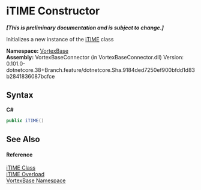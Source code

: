 # iTIME Constructor 
 _**\[This is preliminary documentation and is subject to change.\]**_

Initializes a new instance of the <a href="T_VortexBase_iTIME.md">iTIME</a> class

**Namespace:**&nbsp;<a href="N_VortexBase.md">VortexBase</a><br />**Assembly:**&nbsp;VortexBaseConnector (in VortexBaseConnector.dll) Version: 0.101.0-dotnetcore.38+Branch.feature/dotnetcore.Sha.9184ded7250ef900bfdd1d83b2841836087bcfce

## Syntax

**C#**<br />
``` C#
public iTIME()
```


## See Also


#### Reference
<a href="T_VortexBase_iTIME.md">iTIME Class</a><br /><a href="Overload_VortexBase_iTIME__ctor.md">iTIME Overload</a><br /><a href="N_VortexBase.md">VortexBase Namespace</a><br />
